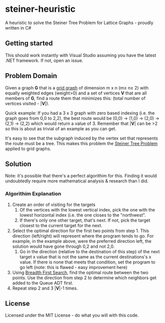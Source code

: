 # steiner-heuristic
A heuristic to solve the Steiner Tree Problem for Lattice Graphs - proudly written in C#


## Getting started
This should work instantly with Visual Studio assuming you have the latest .NET framework. If not, open an issue.

## Problem Domain
Given a graph **G** that is a [grid graph](http://mathworld.wolfram.com/GridGraph.html) of dimension m x n (m≥ n≥ 2) with equally weighted edges (weight>0) and a set of vertices **V** that are all members of **G**, find a route them that minimizes this: (total number of vertices visited - |**V**|). 

Quick example: If you had a 3 x 3 graph with zero based indexing (i.e. the graph goes from 0,0 to 2,2), the best route would be (0,0) -> (1,0) -> (2,0) -> (2,1) -> (2,2) which would return a value of 3. Remember that |**V**| can be >2 so this is about as trivial of an example as you can get. 

It's easy to see that the subgraph induced by the vertex set that represents the route must be a tree. This makes this problem the [Steiner Tree Problem](http://www.geeksforgeeks.org/steiner-tree/) applied to grid graphs. 

## Solution
Note: it's possible that there's a perfect algorithim for this. Finding it would undoubtedly require more mathematical analysis & research than I did.  

### Algorithim Explanation
1. Create an order of visiting for the targets
    1. Of the vertices with the lowest vertical index, pick the one with the lowest horizontal index (i.e. the one closes to the "northwest".
    2. If there's only one other target, that's next. If not, pick the target closest to the current target for the next.
2. Select the optimal direction  for the first two points from step 1. This direction (left/right) will represent where the program tends to go. For example, in the example above, were the preferred direction left, the solution would have gone through 0,2 and not 2,0. 
    1. Go in the direction (relative to the destination of this step) of the next target x value that is not the same as the current destinations's x value. If there is none that meets that condition, set the program to go left (note: this is flawed - easy improvement here)
3. Using [Breadth First Search](https://en.wikipedia.org/wiki/Breadth-first_search), find the optimal route between the two points. Use the direction from step 2 to determine which neighbors get added to the Queue ADT first.
4. Repeat step 2 and 3 |**V**|-1 times.

## License
Licensed under the MIT License - do what you will with this code.
